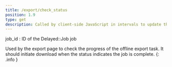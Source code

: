 ```yaml
---
title: /export/check_status
position: 1.9
type: get
description: Called by client-side JavaScript in intervals to update the status of the export job -- whether it is in progress or complete.
---
```


job_id
: ID of the Delayed::Job job

Used by the export page to check the progress of the offline export task.
It should initiate download when the status indicates the job is complete.
{: .info }
